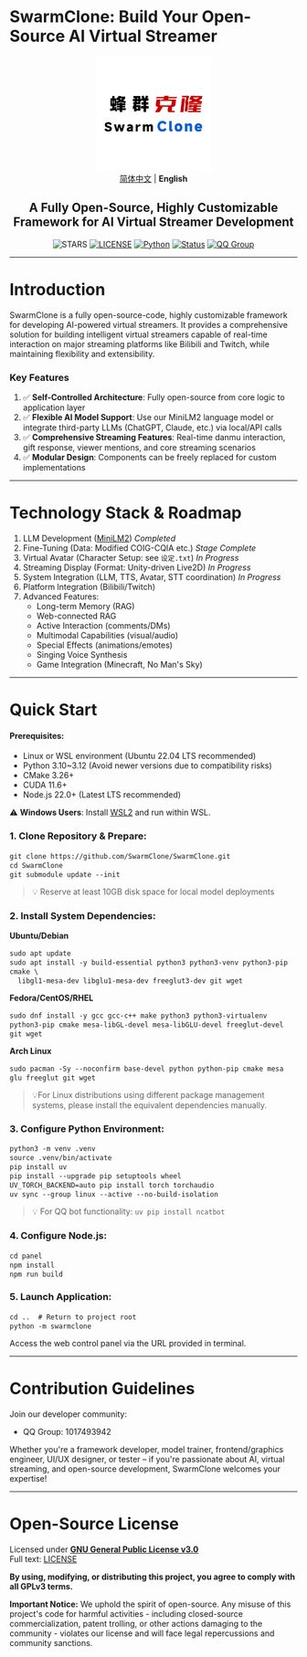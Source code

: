 # SwarmClone: Build Your Open-Source AI Virtual Streamer
<div align="center">
<img src="./assets/logo.png" width="200" height="200" />
<br>
<a href="../README.md">简体中文</a> | <strong>English</strong>
<br>
<h2>A Fully Open-Source, Highly Customizable Framework for AI Virtual Streamer Development</h2>
<!- Do not delete this blank line ->

![STARS](https://img.shields.io/github/stars/SwarmClone/SwarmClone?color=yellow&label=Github%20Stars)
[![LICENSE](https://img.shields.io/badge/LICENSE-GPLV3-red)](https://github.com/SwarmClone/SwarmClone/blob/main/LICENSE)
[![Python](https://img.shields.io/badge/Python-3.10~3.12-blue.svg)](https://www.python.org)
[![Status](https://img.shields.io/badge/Status-Active-brightgreen.svg)]()
[![QQ Group](https://custom-icon-badges.demolab.com/badge/QQ%20Group-1048307485-00BFFF?style=flat&logo=tencent-qq)](https://qm.qq.com/q/8IUfgmDqda)

</div>

---

# Introduction

SwarmClone is a fully open-source-code, highly customizable framework for developing AI-powered virtual streamers. It provides a comprehensive solution for building intelligent virtual streamers capable of real-time interaction on major streaming platforms like Bilibili and Twitch, while maintaining flexibility and extensibility.

### Key Features
1. ✅ **Self-Controlled Architecture**: Fully open-source from core logic to application layer
2. ✅ **Flexible AI Model Support**: Use our MiniLM2 language model or integrate third-party LLMs (ChatGPT, Claude, etc.) via local/API calls
3. ✅ **Comprehensive Streaming Features**: Real-time danmu interaction, gift response, viewer mentions, and core streaming scenarios
4. ✅ **Modular Design**: Components can be freely replaced for custom implementations

---

# Technology Stack & Roadmap
1) LLM Development ([MiniLM2](https://github.com/swarmclone/MiniLM2)) *Completed*
2) Fine-Tuning (Data: Modified COIG-CQIA etc.) *Stage Complete*
3) Virtual Avatar (Character Setup: see `设定.txt`) *In Progress*
4) Streaming Display (Format: Unity-driven Live2D) *In Progress*
5) System Integration (LLM, TTS, Avatar, STT coordination) *In Progress*
6) Platform Integration (Bilibili/Twitch)
7) Advanced Features:
    - Long-term Memory (RAG)
    - Web-connected RAG
    - Active Interaction (comments/DMs)
    - Multimodal Capabilities (visual/audio)
    - Special Effects (animations/emotes)
    - Singing Voice Synthesis
    - Game Integration (Minecraft, No Man's Sky)

---

# Quick Start
#### Prerequisites:
- Linux or WSL environment (Ubuntu 22.04 LTS recommended)
- Python 3.10~3.12 (Avoid newer versions due to compatibility risks)
- CMake 3.26+
- CUDA 11.6+
- Node.js 22.0+ (Latest LTS recommended)

⚠️ **Windows Users**: Install [WSL2](https://learn.microsoft.com/en-us/windows/wsl/install) and run within WSL.

### 1. Clone Repository & Prepare:
   ```console
   git clone https://github.com/SwarmClone/SwarmClone.git
   cd SwarmClone
   git submodule update --init
   ```
   > 💡 Reserve at least 10GB disk space for local model deployments

### 2. Install System Dependencies:
   **Ubuntu/Debian**
   ```console
   sudo apt update
   sudo apt install -y build-essential python3 python3-venv python3-pip cmake \
     libgl1-mesa-dev libglu1-mesa-dev freeglut3-dev git wget
   ```
   **Fedora/CentOS/RHEL**
   ```console
   sudo dnf install -y gcc gcc-c++ make python3 python3-virtualenv python3-pip cmake mesa-libGL-devel mesa-libGLU-devel freeglut-devel git wget
   ```

   **Arch Linux**
   ```console
   sudo pacman -Sy --noconfirm base-devel python python-pip cmake mesa glu freeglut git wget
   ```
   > 💡For Linux distributions using different package management systems, please install the equivalent dependencies manually.

### 3. Configure Python Environment:
   ```console
   python3 -m venv .venv
   source .venv/bin/activate
   pip install uv
   pip install --upgrade pip setuptools wheel
   UV_TORCH_BACKEND=auto pip install torch torchaudio
   uv sync --group linux --active --no-build-isolation
   ```
   > 💡 For QQ bot functionality: `uv pip install ncatbot`

### 4. Configure Node.js:
   ```console
   cd panel
   npm install
   npm run build
   ```

### 5. Launch Application:
   ```console
   cd ..  # Return to project root
   python -m swarmclone
   ```
   Access the web control panel via the URL provided in terminal.

---

# Contribution Guidelines
Join our developer community:
- QQ Group: 1017493942

Whether you're a framework developer, model trainer, frontend/graphics engineer, UI/UX designer, or tester – if you're passionate about AI, virtual streaming, and open-source development, SwarmClone welcomes your expertise!

---

# Open-Source License
Licensed under **[GNU General Public License v3.0](https://www.gnu.org/licenses/gpl-3.0.en.html)**  
Full text: [LICENSE](/LICENSE)

**By using, modifying, or distributing this project, you agree to comply with all GPLv3 terms.**

**Important Notice:** 
We uphold the spirit of open-source. Any misuse of this project's code for harmful activities - including closed-source commercialization, patent trolling, or other actions damaging to the community - violates our license and will face legal repercussions and community sanctions.